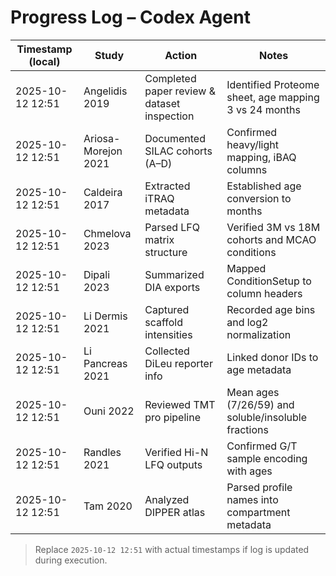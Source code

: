# Progress Log – Codex Agent

| Timestamp (local) | Study | Action | Notes |
|-------------------|-------|--------|-------|
| 2025-10-12 12:51 | Angelidis 2019 | Completed paper review & dataset inspection | Identified Proteome sheet, age mapping 3 vs 24 months |
| 2025-10-12 12:51 | Ariosa-Morejon 2021 | Documented SILAC cohorts (A–D) | Confirmed heavy/light mapping, iBAQ columns |
| 2025-10-12 12:51 | Caldeira 2017 | Extracted iTRAQ metadata | Established age conversion to months |
| 2025-10-12 12:51 | Chmelova 2023 | Parsed LFQ matrix structure | Verified 3M vs 18M cohorts and MCAO conditions |
| 2025-10-12 12:51 | Dipali 2023 | Summarized DIA exports | Mapped ConditionSetup to column headers |
| 2025-10-12 12:51 | Li Dermis 2021 | Captured scaffold intensities | Recorded age bins and log2 normalization |
| 2025-10-12 12:51 | Li Pancreas 2021 | Collected DiLeu reporter info | Linked donor IDs to age metadata |
| 2025-10-12 12:51 | Ouni 2022 | Reviewed TMT pro pipeline | Mean ages (7/26/59) and soluble/insoluble fractions |
| 2025-10-12 12:51 | Randles 2021 | Verified Hi-N LFQ outputs | Confirmed G/T sample encoding with ages |
| 2025-10-12 12:51 | Tam 2020 | Analyzed DIPPER atlas | Parsed profile names into compartment metadata |

> Replace `2025-10-12 12:51` with actual timestamps if log is updated during execution.
